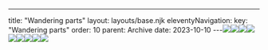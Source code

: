 ---
title: "Wandering parts"
layout: layouts/base.njk
eleventyNavigation:
  key: "Wandering parts"
  order: 10
  parent: Archive
date: 2023-10-10
---![](https://s3.eu-west-1.amazonaws.com/jessicaakerman.com/image-asset.jpeg/img.jpg)![](https://s3.eu-west-1.amazonaws.com/jessicaakerman.com/15%25bubblegum+Jessica+Ackerman+17a+Dec+2022+Studio+Visit+Jo+Hounsome+Photography+copy.jpeg)![](https://s3.eu-west-1.amazonaws.com/jessicaakerman.com/12bubblegum+Jessica+Ackerman+18a+Dec+2022+Studio+Visit+Jo+Hounsome+Photography+copy.jpeg)![](https://s3.eu-west-1.amazonaws.com/jessicaakerman.com/12bubblegum+Jessica+Ackerman+15a+Dec+2022+Studio+Visit+Jo+Hounsome+Photography+copy.jpeg)![](https://s3.eu-west-1.amazonaws.com/jessicaakerman.com/Top+blinds.jpeg)![](https://s3.eu-west-1.amazonaws.com/jessicaakerman.com/Pierced+Tongue+web.jpeg)![](https://s3.eu-west-1.amazonaws.com/jessicaakerman.com/Leg+close+up+web.jpeg)![](https://s3.eu-west-1.amazonaws.com/jessicaakerman.com/Full+length+blinds+web.jpeg)![](https://s3.eu-west-1.amazonaws.com/jessicaakerman.com/Cervix+web.jpeg)